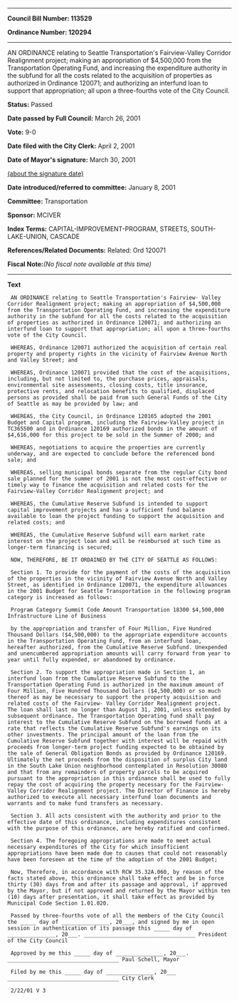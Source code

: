 

********

**Council Bill Number: 113529**
   
**Ordinance Number: 120294**
********

 AN ORDINANCE relating to Seattle Transportation's Fairview-Valley Corridor Realignment project; making an appropriation of $4,500,000 from the Transportation Operating Fund, and increasing the expenditure authority in the subfund for all the costs related to the acquisition of properties as authorized in Ordinance 120071; and authorizing an interfund loan to support that appropriation; all upon a three-fourths vote of the City Council.

**Status:** Passed
   
**Date passed by Full Council:** March 26, 2001
   
**Vote:** 9-0
   
**Date filed with the City Clerk:** April 2, 2001
   
**Date of Mayor's signature:** March 30, 2001
   
[(about the signature date)](/~public/approvaldate.htm)
   
   
   
**Date introduced/referred to committee:** January 8, 2001
   
**Committee:** Transportation
   
**Sponsor:** MCIVER
   
   
**Index Terms:** CAPITAL-IMPROVEMENT-PROGRAM, STREETS, SOUTH-LAKE-UNION, CASCADE

**References/Related Documents:** Related: Ord 120071

**Fiscal Note:**_(No fiscal note available at this time)_

********

**Text**
   
```
 AN ORDINANCE relating to Seattle Transportation's Fairview- Valley Corridor Realignment project; making an appropriation of $4,500,000 from the Transportation Operating Fund, and increasing the expenditure authority in the subfund for all the costs related to the acquisition of properties as authorized in Ordinance 120071; and authorizing an interfund loan to support that appropriation; all upon a three-fourths vote of the City Council.

 WHEREAS, Ordinance 120071 authorized the acquisition of certain real property and property rights in the vicinity of Fairview Avenue North and Valley Street; and

 WHEREAS, Ordinance 120071 provided that the cost of the acquisitions, including, but not limited to, the purchase prices, appraisals, environmental site assessments, closing costs, title insurance, protective rents, and relocation benefits to qualified, displaced persons as provided shall be paid from such General Funds of the City of Seattle as may be provided by law; and

 WHEREAS, the City Council, in Ordinance 120165 adopted the 2001 Budget and Capital program, including the Fairview-Valley project in TC365500 and in Ordinance 120169 authorized bonds in the amount of $4,616,000 for this project to be sold in the Summer of 2000; and

 WHEREAS, negotiations to acquire the properties are currently underway, and are expected to conclude before the referenced bond sale; and

 WHEREAS, selling municipal bonds separate from the regular City bond sale planned for the summer of 2001 is not the most cost-effective or timely way to finance the acquisition and related costs for the Fairview-Valley Corridor Realignment project; and

 WHEREAS, the Cumulative Reserve Subfund is intended to support capital improvement projects and has a sufficient fund balance available to loan the project funding to support the acquisition and related costs; and

 WHEREAS, the Cumulative Reserve Subfund will earn market rate interest on the project loan and will be reimbursed at such time as longer-term financing is secured;

 NOW, THEREFORE, BE IT ORDAINED BY THE CITY OF SEATTLE AS FOLLOWS:

 Section 1. To provide for the payment of the costs of the acquisition of the properties in the vicinity of Fairview Avenue North and Valley Street, as identified in Ordinance 120071, the expenditure allowances in the 2001 Budget for Seattle Transportation in the following program category is increased as follows:

 Program Category Summit Code Amount Transportation 18300 $4,500,000 Infrastructure Line of Business

 by the appropriation and transfer of Four Million, Five Hundred Thousand Dollars ($4,500,000) to the appropriate expenditure accounts in the Transportation Operating Fund, from an interfund loan, hereafter authorized, from the Cumulative Reserve Subfund. Unexpended and unencumbered appropriation amounts will carry forward from year to year until fully expended, or abandoned by ordinance.

 Section 2. To support the appropriation made in Section 1, an interfund loan from the Cumulative Reserve Subfund to the Transportation Operating Fund is authorized in the maximum amount of Four Million, Five Hundred Thousand Dollars ($4,500,000) or so much thereof as may be necessary to support the property acquisition and related costs of the Fairview- Valley Corridor Realignment project. The loan shall last no longer than August 31, 2001, unless extended by subsequent ordinance. The Transportation Operating fund shall pay interest to the Cumulative Reserve Subfund on the borrowed funds at a rate that reflects the Cumulative Reserve Subfund's earnings on its other investments. The principal amount of the loan from the Cumulative Reserve Subfund together with interest will be repaid with proceeds from longer-term project funding expected to be obtained by the sale of General Obligation Bonds as provided by Ordinance 120169. Ultimately the net proceeds from the disposition of surplus City land in the South Lake Union neighborhood contemplated in Resolution 30080 and that from any remainders of property parcels to be acquired pursuant to the appropriation in this ordinance shall be used to fully repay the cost of acquiring the property necessary for the Fairview-Valley Corridor Realignment project. The Director of Finance is hereby authorized to execute all necessary interfund loan documents and warrants and to make fund transfers as necessary.

 Section 3. All acts consistent with the authority and prior to the effective date of this ordinance, including expenditures consistent with the purpose of this ordinance, are hereby ratified and confirmed.

 Section 4. The foregoing appropriations are made to meet actual necessary expenditures of the City for which insufficient appropriations have been made due to causes that could not reasonably have been foreseen at the time of the adoption of the 2001 Budget;

 Now, Therefore, in accordance with RCW 35.32A.060, by reason of the facts stated above, this ordinance shall take effect and be in force thirty (30) days from and after its passage and approval, if approved by the Mayor, but if not approved and returned by the Mayor within ten (10) days after presentation, it shall take effect as provided by Municipal Code Section 1.01.020.

 Passed by three-fourths vote of all the members of the City Council the _____ day of _______________, 20___, and signed by me in open session in authentication of its passage this _____ day of _______________, 20___. ___________________________________ President of the City Council

 Approved by me this _____ day of _______________, 20___. ___________________________________ Paul Schell, Mayor

 Filed by me this _____ day of _______________, 20___ ___________________________________ City Clerk

 2/22/01 V 3

```
